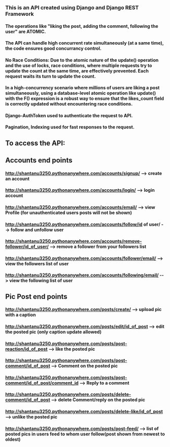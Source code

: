 ### This is an API created using Django and Django REST Framework
#### The operations like "liking the post, adding the comment, following the user" are ATOMIC.
#### The API can handle high concurrent rate simultaneously (at a same time), the code ensures good concurrancy control.
#### No Race Conditions: Due to the atomic nature of the update() operation and the use of locks, race conditions, where multiple requests try to update the count at the same time, are effectively prevented. Each request waits its turn to update the count.
#### In a high-concurrency scenario where millions of users are liking a post simultaneously, using a database-level atomic operation like update() with the F() expression is a robust way to ensure that the likes_count field is correctly updated without encountering race conditions.
#### Django-AuthToken used to authenticate the request to API.
#### Pagination, Indexing used for fast responses to the request.


## To access the API: 
## Accounts end points
#### http://shantanu3250.pythonanywhere.com/accounts/signup/                           --> create an account
#### http://shantanu3250.pythonanywhere.com/accounts/login/                            --> login account
#### http://shantanu3250.pythonanywhere.com/accounts/email/                            --> view Profile (for unauthenticated users posts will not be shown)
#### http://shantanu3250.pythonanywhere.com/accounts/follow/id of user/                --> follow and unfollow user
#### http://shantanu3250.pythonanywhere.com/accounts/remove-follower/id_of_user/       --> remove a follower from your followers list
#### http://shantanu3250.pythonanywhere.com/accounts/follower/email/                   --> view the followers list of user
#### http://shantanu3250.pythonanywhere.com/accounts/following/email/                  --> view the following list of user

## Pic Post end points                                                                
#### http://shantanu3250.pythonanywhere.com/posts/create/                                --> upload pic with a caption
#### http://shantanu3250.pythonanywhere.com/posts/edit/id_of_post                        --> edit the posted pic (only caption update allowed)
#### http://shantanu3250.pythonanywhere.com/posts/post-reaction/id_of_post               --> like the posted pic
#### http://shantanu3250.pythonanywhere.com/posts/post-comment/id_of_post                --> Comment on the posted pic
#### http://shantanu3250.pythonanywhere.com/posts/post-comment/id_of_post/comment_id     --> Reply to a comment
#### http://shantanu3250.pythonanywhere.com/posts/delete-comment/id_of_post              --> delete Comment/reply on the posted pic
#### http://shantanu3250.pythonanywhere.com/posts/delete-like/id_of_post                 --> unlike the posted pic
#### http://shantanu3250.pythonanywhere.com/posts/post-feed/                             --> list of posted pics in users feed to whom user follow(post shown from newest to oldest)





